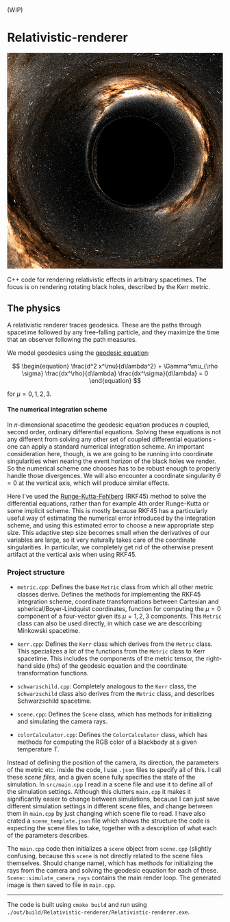 (WIP)

# Relativistic-renderer
![Kerr black hole](./renders/kerr.png)

C++ code for rendering relativistic effects in arbitrary spacetimes. The focus is on rendering rotating black holes, described by the Kerr metric.

## The physics

A relativistic renderer traces geodesics. These are the paths through spacetime followed by any free-falling particle, and they maximize the time that an observer following the path measures.

We model geodesics using the [geodesic equation](https://en.wikipedia.org/wiki/Geodesics_in_general_relativity):

$$
\begin{equation}
    \frac{d^2 x^\mu}{d\lambda^2} + \Gamma^\mu_{\rho \sigma} \frac{dx^\rho}{d\lambda} \frac{dx^\sigma}{d\lambda} = 0
\end{equation}
$$

for $\mu = 0, 1, 2, 3$. 

#### The numerical integration scheme

In $n$-dimensional spacetime the geodesic equation produces $n$ coupled, second order, ordinary differential equations. Solving these equations is not any different from solving any other set of coupled differential equations - one can apply a standard numerical integration scheme. An important consideration here, though, is we are going to be running into coordinate singularities when nearing the event horizon of the black holes we render. So the numerical scheme one chooses has to be robust enough to properly handle those divergences. We will also encounter a coordinate singularity $\theta = 0$ at the vertical axis, which will produce similar effects. 

Here I've used the [Runge-Kutta-Fehlberg](https://en.wikipedia.org/wiki/Runge%E2%80%93Kutta%E2%80%93Fehlberg_method) (RKF45) method to solve the differential equations, rather than for example 4th order Runge-Kutta or some implicit scheme. This is mostly because RKF45 has a particularly useful way of estimating the numerical error introduced by the integration scheme, and using this estimated error to choose a new appropriate step size. This adaptive step size becomes small when the derivatives of our variables are large, so it very naturally takes care of the coordinate singularities. In particular, we completely get rid of the otherwise present artifact at the vertical axis when using RKF45. 

### Project structure

- `metric.cpp`: Defines the base `Metric` class from which all other metric classes derive. Defines the methods for implementing the RKF45 integration scheme, coordinate transformations between Cartesian and spherical/Boyer-Lindquist coordinates, function for computing the $\mu = 0$ component of a four-vector given its $\mu = 1, 2, 3$ components. This `Metric` class can also be used directly, in which case we are desccribing Minkowski spacetime. 

- `kerr.cpp`: Defines the `Kerr` class which derives from the `Metric` class. This specializes a lot of the functions from the `Metric` class to Kerr spacetime. This includes the components of the metric tensor, the right-hand side (rhs) of the geodesic equation and the coordinate transformation functions.

- `schwarzschild.cpp`: Completely analogous to the `Kerr` class, the `Schwarzschild` class also derives from the `Metric` class, and describes Schwarzschild spacetime. 

- `scene.cpp`: Defines the `Scene` class, which has methods for initializing and simulating the camera rays. 

- `colorCalculator.cpp`: Defines the `ColorCalculator` class, which has methods for computing the RGB color of a blackbody at a given temperature $T$. 

Instead of defining the position of the camera, its direction, the parameters of the metric etc. inside the code, I use `.json` files to specify all of this. I call these *scene files*, and a given scene fully specifies the state of the simulation. In `src/main.cpp` I read in a scene file and use it to define all of the simulation settings. Although this clutters `main.cpp` it makes it significantly easier to change between simulations, because I can just save different simulation settings in different scene files, and change between them in `main.cpp` by just changing which scene file to read. I have also crated a `scene_template.json` file which shows the structure the code is expecting the scene files to take, together with a description of what each of the parameters describes. 

The `main.cpp` code then initializes a `scene` object from `scene.cpp` (slightly confusing, because this `scene` is not directly related to the scene files themselves. Should change name), which has methods for initializing the rays from the camera and solving the geodesic equation for each of these. `Scene::simulate_camera_rays` contains the main render loop. The generated image is then saved to file in `main.cpp`. 

---

The code is built using `cmake build` and run using `./out/build/Relativistic-renderer/Relativistic-renderer.exe`. 
